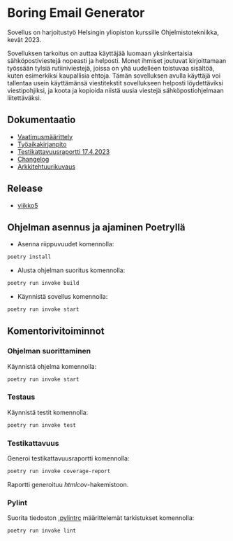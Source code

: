 # Boring Email Generator

Sovellus on harjoitustyö Helsingin yliopiston kurssille Ohjelmistotekniikka, kevät 2023.

Sovelluksen tarkoitus on auttaa käyttäjää luomaan yksinkertaisia sähköpostiviestejä nopeasti ja helposti.
Monet ihmiset joutuvat kirjoittamaan työssään tylsiä rutiiniviestejä, joissa on yhä uudelleen toistuvaa sisältöä, kuten esimerkiksi kaupallisia ehtoja. 
Tämän sovelluksen avulla käyttäjä voi tallentaa usein käyttämänsä viestitekstit sovellukseen helposti löydettäviksi viestipohjiksi, ja koota ja kopioida niistä uusia viestejä sähköpostiohjelmaan liitettäväksi.

## Dokumentaatio
- [Vaatimusmäärittely](./dokumentaatio/vaatimusmaarittely.md)
- [Työaikakirjanpito](./dokumentaatio/tuntikirjanpito.md)
- [Testikattavuusraportti 17.4.2023](./dokumentaatio/testaus.md)
- [Changelog](./dokumentaatio/Changelog.md)
- [Arkkitehtuurikuvaus](./dokumentaatio/arkkitehtuuri.md)

## Release
- [viikko5](https://github.com/SaijaGit/ot-harjoitustyo/releases/tag/viikko5)

## Ohjelman asennus ja ajaminen Poetryllä

- Asenna riippuvuudet komennolla:

```bash
poetry install
```

- Alusta ohjelman suoritus komennolla:

```bash
poetry run invoke build
```

- Käynnistä sovellus komennolla:

```bash
poetry run invoke start
```

## Komentorivitoiminnot

### Ohjelman suorittaminen

Käynnistä ohjelma komennolla:

```bash
poetry run invoke start
```

### Testaus

Käynnistä testit komennolla:

```bash
poetry run invoke test
```

### Testikattavuus

Generoi testikattavuusraportti komennolla:

```bash
poetry run invoke coverage-report
```

Raportti generoituu _htmlcov_-hakemistoon.

### Pylint

Suorita tiedoston [.pylintrc](./.pylintrc) määrittelemät tarkistukset komennolla:

```bash
poetry run invoke lint
```

